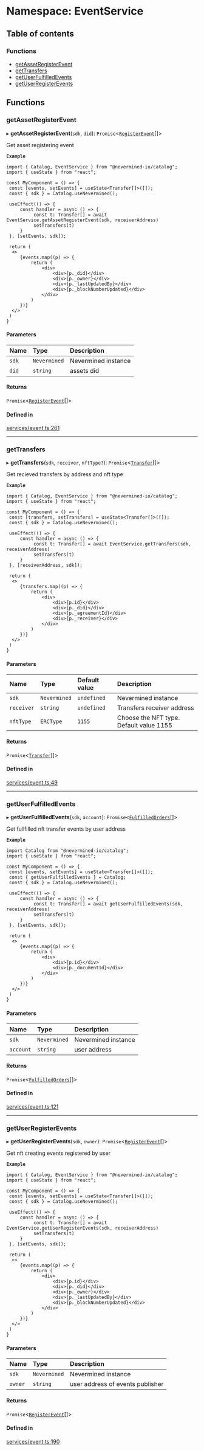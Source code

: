 # Namespace: EventService

## Table of contents

### Functions

- [getAssetRegisterEvent](EventService.md#getassetregisterevent)
- [getTransfers](EventService.md#gettransfers)
- [getUserFulfilledEvents](EventService.md#getuserfulfilledevents)
- [getUserRegisterEvents](EventService.md#getuserregisterevents)

## Functions

### getAssetRegisterEvent

▸ **getAssetRegisterEvent**(`sdk`, `did`): `Promise`<[`RegisterEvent`](../interfaces/RegisterEvent.md)[]\>

Get asset registering event

**`Example`**

```tsx
import { Catalog, EventService } from "@nevermined-io/catalog";
import { useState } from "react";

const MyComponent = () => {
 const [events, setEvents] = useState<Transfer[]>([]);
 const { sdk } = Catalog.useNevermined();

 useEffect(() => {
     const handler = async () => {
          const t: Transfer[] = await EventService.getAssetRegisterEvent(sdk, receiverAddress)
          setTransfers(t)
     }
 }, [setEvents, sdk]);

 return (
  <>
     {events.map((p) => {
         return (
             <div>
                 <div>{p._did}</div>
                 <div>{p._owner}</div>
                 <div>{p._lastUpdatedBy}</div>
                 <div>{p._blockNumberUpdated}</div>
             </div>
         )
     })}
  </>
 )
}
```

#### Parameters

| Name | Type | Description |
| :------ | :------ | :------ |
| `sdk` | `Nevermined` | Nevermined instance |
| `did` | `string` | assets did |

#### Returns

`Promise`<[`RegisterEvent`](../interfaces/RegisterEvent.md)[]\>

#### Defined in

[services/event.ts:261](https://github.com/nevermined-io/react-components/blob/68ff983/catalog/src/services/event.ts#L261)

___

### getTransfers

▸ **getTransfers**(`sdk`, `receiver`, `nftType?`): `Promise`<[`Transfer`](../interfaces/Transfer.md)[]\>

Get recieved transfers by address and nft type

**`Example`**

```tsx
import { Catalog, EventService } from "@nevermined-io/catalog";
import { useState } from "react";

const MyComponent = () => {
 const [transfers, setTransfers] = useState<Transfer[]>([]);
 const { sdk } = Catalog.useNevermined();

 useEffect(() => {
     const handler = async () => {
          const t: Transfer[] = await EventService.getTransfers(sdk, receiverAddress)
          setTransfers(t)
     }
 }, [receiverAddress, sdk]);

 return (
  <>
     {transfers.map((p) => {
         return (
             <div>
                 <div>{p.id}</div>
                 <div>{p._did}</div>
                 <div>{p._agreementId}</div>
                 <div>{p._receiver}</div>
             </div>
         )
     })}
  </>
 )
}
```

#### Parameters

| Name | Type | Default value | Description |
| :------ | :------ | :------ | :------ |
| `sdk` | `Nevermined` | `undefined` | Nevermined instance |
| `receiver` | `string` | `undefined` | Transfers receiver address |
| `nftType` | `ERCType` | `1155` | Choose the NFT type. Default value 1155 |

#### Returns

`Promise`<[`Transfer`](../interfaces/Transfer.md)[]\>

#### Defined in

[services/event.ts:49](https://github.com/nevermined-io/react-components/blob/68ff983/catalog/src/services/event.ts#L49)

___

### getUserFulfilledEvents

▸ **getUserFulfilledEvents**(`sdk`, `account`): `Promise`<[`FulfilledOrders`](../interfaces/FulfilledOrders.md)[]\>

Get fullfilled nft transfer events by user address

**`Example`**

```tsx
import Catalog from "@nevermined-io/catalog";
import { useState } from "react";

const MyComponent = () => {
 const [events, setEvents] = useState<Transfer[]>([]);
 const { getUserFulfilledEvents } = Catalog;
 const { sdk } = Catalog.useNevermined();

 useEffect(() => {
     const handler = async () => {
          const t: Transfer[] = await getUserFulfilledEvents(sdk, receiverAddress)
          setTransfers(t)
     }
 }, [setEvents, sdk]);

 return (
  <>
     {events.map((p) => {
         return (
             <div>
                 <div>{p.id}</div>
                 <div>{p._documentId}</div>
             </div>
         )
     })}
  </>
 )
}
```

#### Parameters

| Name | Type | Description |
| :------ | :------ | :------ |
| `sdk` | `Nevermined` | Nevermined instance |
| `account` | `string` | user address |

#### Returns

`Promise`<[`FulfilledOrders`](../interfaces/FulfilledOrders.md)[]\>

#### Defined in

[services/event.ts:121](https://github.com/nevermined-io/react-components/blob/68ff983/catalog/src/services/event.ts#L121)

___

### getUserRegisterEvents

▸ **getUserRegisterEvents**(`sdk`, `owner`): `Promise`<[`RegisterEvent`](../interfaces/RegisterEvent.md)[]\>

Get nft creating events registered by user

**`Example`**

```tsx
import { Catalog, EventService } from "@nevermined-io/catalog";
import { useState } from "react";

const MyComponent = () => {
 const [events, setEvents] = useState<Transfer[]>([]);
 const { sdk } = Catalog.useNevermined();

 useEffect(() => {
     const handler = async () => {
          const t: Transfer[] = await EventService.getUserRegisterEvents(sdk, receiverAddress)
          setTransfers(t)
     }
 }, [setEvents, sdk]);

 return (
  <>
     {events.map((p) => {
         return (
             <div>
                 <div>{p.id}</div>
                 <div>{p._did}</div>
                 <div>{p._owner}</div>
                 <div>{p._lastUpdatedBy}</div>
                 <div>{p._blockNumberUpdated}</div>
             </div>
         )
     })}
  </>
 )
}
```

#### Parameters

| Name | Type | Description |
| :------ | :------ | :------ |
| `sdk` | `Nevermined` | Nevermined instance |
| `owner` | `string` | user address of events publisher |

#### Returns

`Promise`<[`RegisterEvent`](../interfaces/RegisterEvent.md)[]\>

#### Defined in

[services/event.ts:190](https://github.com/nevermined-io/react-components/blob/68ff983/catalog/src/services/event.ts#L190)
